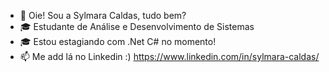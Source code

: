 - 👋 Oie! Sou a Sylmara Caldas, tudo bem?
- 🎓 Estudante de Análise e Desenvolvimento de Sistemas
- 🎓 Estou estagiando com .Net C# no momento!
- 📫 Me add lá no Linkedin :) https://www.linkedin.com/in/sylmara-caldas/

<!---
Sylmara-de-Caldas/Sylmara-de-Caldas is a ✨ special ✨ repository because its `README.md` (this file) appears on your GitHub profile.
You can click the Preview link to take a look at your changes.
--->
